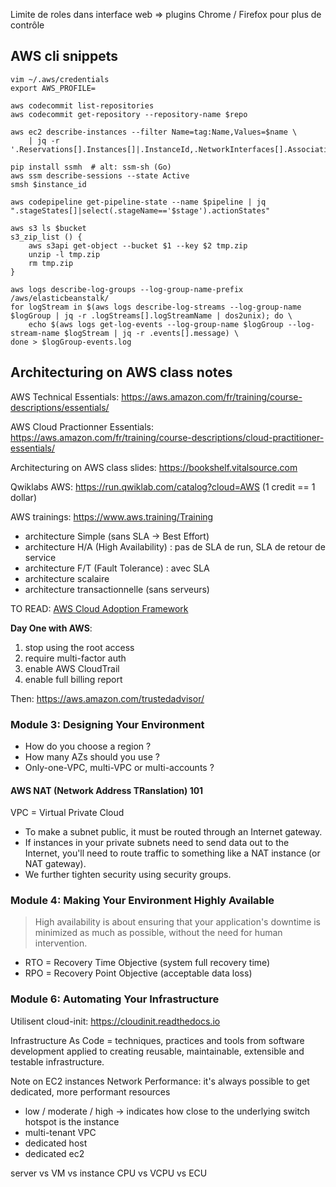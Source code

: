 Limite de roles dans interface web => plugins Chrome / Firefox pour plus de contrôle

## AWS cli snippets

    vim ~/.aws/credentials
    export AWS_PROFILE=

    aws codecommit list-repositories
    aws codecommit get-repository --repository-name $repo

    aws ec2 describe-instances --filter Name=tag:Name,Values=$name \
        | jq -r '.Reservations[].Instances[]|.InstanceId,.NetworkInterfaces[].Association.PublicDnsName'

    pip install ssmh  # alt: ssm-sh (Go)
    aws ssm describe-sessions --state Active
    smsh $instance_id

    aws codepipeline get-pipeline-state --name $pipeline | jq ".stageStates[]|select(.stageName=='$stage').actionStates"

    aws s3 ls $bucket
    s3_zip_list () {
        aws s3api get-object --bucket $1 --key $2 tmp.zip
        unzip -l tmp.zip
        rm tmp.zip
    }

    aws logs describe-log-groups --log-group-name-prefix /aws/elasticbeanstalk/
    for logStream in $(aws logs describe-log-streams --log-group-name $logGroup | jq -r .logStreams[].logStreamName | dos2unix); do \
        echo $(aws logs get-log-events --log-group-name $logGroup --log-stream-name $logStream | jq -r .events[].message) \
    done > $logGroup-events.log

## Architecturing on AWS class notes

AWS Technical Essentials: https://aws.amazon.com/fr/training/course-descriptions/essentials/

AWS Cloud Practionner Essentials: https://aws.amazon.com/fr/training/course-descriptions/cloud-practitioner-essentials/

Architecturing on AWS class slides: https://bookshelf.vitalsource.com

Qwiklabs AWS: https://run.qwiklab.com/catalog?cloud=AWS (1 credit == 1 dollar)

AWS trainings: https://www.aws.training/Training

- architecture Simple (sans SLA -> Best Effort)
- architecture H/A (High Availability) : pas de SLA de run, SLA de retour de service
- architecture F/T (Fault Tolerance) : avec SLA
- architecture scalaire
- architecture transactionnelle (sans serveurs)

TO READ: [AWS Cloud Adoption Framework](https://d1.awsstatic.com/whitepapers/aws_cloud_adoption_framework.pdf)

**Day One with AWS**:
1. stop using the root access
2. require multi-factor auth
3. enable AWS CloudTrail
4. enable full billing report

Then: https://aws.amazon.com/trustedadvisor/

### Module 3: Designing Your Environment
- How do you choose a region ?
- How many AZs should you use ?
- Only-one-VPC, multi-VPC or multi-accounts ?

#### AWS NAT (Network Address TRanslation) 101
VPC = Virtual Private Cloud
- To make a subnet public, it must be routed through an Internet gateway.
- If instances in your private subnets need to send data out to the Internet, you'll need to route traffic to something like a NAT instance (or NAT gateway).
- We further tighten security using security groups.

### Module 4: Making Your Environment Highly Available
> High availability is about ensuring that your application's downtime is minimized as much as possible, without the need for human intervention.

- RTO = Recovery Time Objective (system full recovery time)
- RPO = Recovery Point Objective (acceptable data loss)

### Module 6: Automating Your Infrastructure
Utilisent cloud-init: https://cloudinit.readthedocs.io

Infrastructure As Code = techniques, practices and tools from software development applied to creating reusable, maintainable, extensible and testable infrastructure.

Note on EC2 instances Network Performance: it's always possible to get dedicated, more performant resources
- low / moderate / high -> indicates how close to the underlying switch hotspot is the instance
- multi-tenant VPC
- dedicated host
- dedicated ec2

server vs VM vs instance
CPU vs VCPU vs ECU
